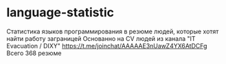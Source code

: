 # language-statistic
Статистика языков программирования в резюме людей, которые хотят найти работу заграницей
Основанно на CV людей из канала "IT Evacuation / DIXY" https://t.me/joinchat/AAAAAE3nUawZ4YX6AtDCFg
Всего 368 резюме
